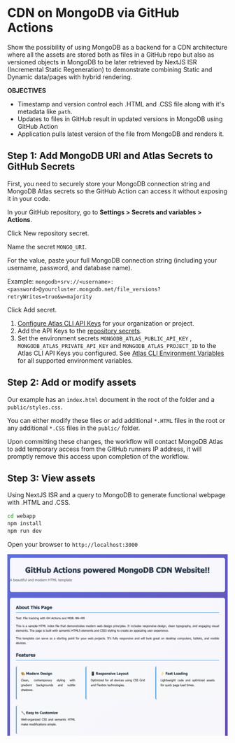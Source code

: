 # CDN on MongoDB via GitHub Actions

Show the possibility of using MongoDB as a backend for a CDN architecture where all the assets are stored both as files in a GitHub repo but also as versioned objects in MongoDB to be later retrieved by NextJS ISR (Incremental Static Regeneration) to demonstrate combining Static and Dynamic data/pages with hybrid rendering.

**OBJECTIVES**
- Timestamp and version control each .HTML and .CSS file along with it's metadata like `path`.
- Updates to files in GitHub result in updated versions in MongoDB using GitHub Action
- Application pulls latest version of the file from MongoDB and renders it.

## Step 1: Add MongoDB URI and Atlas Secrets to GitHub Secrets

First, you need to securely store your MongoDB connection string and MongoDB Atlas secrets so the GitHub Action can access it without exposing it in your code.

In your GitHub repository, go to **Settings > Secrets and variables > Actions**.

Click New repository secret.

Name the secret `MONGO_URI`.

For the value, paste your full MongoDB connection string (including your username, password, and database name).

Example: `mongodb+srv://<username>:<password>@yourcluster.mongodb.net/file_versions?retryWrites=true&w=majority`

Click Add secret.

1. [Configure Atlas CLI API Keys](https://www.mongodb.com/docs/atlas/configure-api-access/) for your organization or project.
2. Add the API Keys to the [repository secrets](https://docs.github.com/en/actions/security-guides/encrypted-secrets).
3. Set the environment secrets `MONGODB_ATLAS_PUBLIC_API_KEY` , `MONGODB_ATLAS_PRIVATE_API_KEY` and `MONGODB_ATLAS_PROJECT_ID` to the Atlas CLI API Keys you configured.
See [Atlas CLI Environment Variables](https://www.mongodb.com/docs/atlas/cli/stable/atlas-cli-env-variables/) for all supported environment variables.

## Step 2: Add or modify assets

Our example has an `index.html` document in the root of the folder and a `public/styles.css`.  

You can either modify these files or add additional `*.HTML` files in the root or any additional `*.CSS` files in the `public/` folder.

Upon committing these changes, the workflow will contact MongoDB Atlas to add temporary access from the GitHub runners IP address, it will promptly remove this access upon completion of the workflow.

## Step 3: View assets

Using NextJS ISR and a query to MongoDB to generate functional webpage with .HTML and .CSS.

```bash
cd webapp
npm install
npm run dev
```

Open your browser to `http://localhost:3000`

![alt text](image.png)
